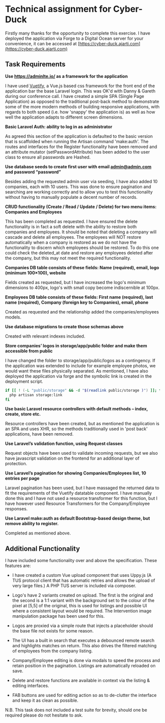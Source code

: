 # Technical assignment for Cyber-Duck

Firstly many thanks for the opportunity to complete this exercise. I have deployed the application via Forge to a Digital Ocean server for your convenience, it can be accessed at [https://cyber-duck.ajarti.com](https://cyber-duck.ajarti.com)

## Task Requirements

**Use https://adminlte.io/ as a framework for the application**

I have used [Vuetify](https://vuetifyjs.com/), a Vue.js based css framework for the front end of the application bar the base Laravel login. This was OK'd with Danny & Gareth during our conference call.
I have created a simple SPA (Single Page Application) as opposed to the traditional post-back method to demonstrate some of the more modern methods of building responsive applications, with regards to both speed (i.e. how 'snappy' the application is) as well as how well the application adapts to different screen dimensions.

**Basic Laravel Auth: ability to log in as administrator**

As agreed this section of the application is defaulted to the basic version that is scaffolded when running the Artisan command 'make:auth'.   The routes and interfaces for the Register functionality have been removed and an attribute mutator (setPasswordAttribute) has been added to the user class to ensure all passwords are Hashed.

**Use database seeds to create first user with email admin@admin.com and password “password”**

Besides adding the requested admin user via seeding, I have also added 10 companies, each with 10 users. This was done to ensure pagination and searching are working correctly and to allow you to test this functionality without having to manually populate a decent number of records.

**CRUD functionality (Create / Read / Update / Delete) for two menu items: Companies and
Employees**

This has been completed as requested. I have ensured the delete functionality is in fact a soft delete with the ability to restore both companies and employees. It should be noted that deleting a company will cascade and delete all employees. The employees will NOT restore automatically when a company is restored as we do not have the functionality to discern which employees should be restored. To do this one could check the deleted_at date and restore any employees deleted after the company, but this may not meet the required functionality.  

**Companies DB table consists of these fields: Name (required), email, logo (minimum 100×100), website**

Fields created as requested, but I have increased the logo's minimum dimensions to 400px, logo's with small copy become indiscernible at 100px.

**Employees DB table consists of these fields: First name (required), last name (required),
Company (foreign key to Companies), email, phone**

Created as requested and the relationship added the companies/employees models.

**Use database migrations to create those schemas above**

Created with relevant indexes included.


**Store companies’ logos in storage/app/public folder and make them accessible from public**

I have changed the folder to storage/app/public/logos as a contingency. If the application was extended to include for example employee photos, we would want these files physically separated.
As mentioned, I have also deployed the application via forge and the symbolic link is created in the deployment script.
```bash
if [[ ! (-L "public/storage" && -d "$(readlink public/storage )") ]]; then
  php artisan storage:link
fi
```

**Use basic Laravel resource controllers with default methods – index, create, store etc.**

Resource controllers have been created, but as mentioned the application is an SPA and uses XHR, so the methods traditionally used in 'post back' applications, have been removed.

**Use Laravel’s validation function, using Request classes**

Request objects have been used to validate incoming requests, but we also have javascript validation on the frontend for an additional layer of protection.

**Use Laravel’s pagination for showing Companies/Employees list, 10 entries per page**

Laravel pagination has been used, but I have massaged the returned data to fit the requirements of the Vuetify datatable component. I have manually done this and I have not used a resource transformer for this function, but I have however used Resource Transformers for the Company/Employee responses.

**Use Laravel make:auth as default Bootstrap-based design theme, but remove ability to register.**

Completed as mentioned above. 


## Additional Functionality

I have included some functionality over and above the specification. These features are:

* I have created a custom Vue upload component that uses Uppy.js (A TUS protocol client that has automatic retries and allows the upload of very large files.) A PHP TUS server is included via composer.

* Logo's have 2 variants created on upload. The first is the original and the second is a 1:1 variant with the background set to the colour of the pixel at [5,5] of the original, this is used for listings and possible UI where a consistent layout would be required. The Intervention image manipulation package has been used for this. 

* Logos are proxied via a simple route that injects a placeholder should the base file not exists for some reason.

* The UI has a built in search that executes a debounced remote search and highlights matches on return. This also drives the filtered matching of employees from the company listing.  

* Company/Employee editing is done via modals to speed the process and retain position in the pagination. Listings are automatically reloaded on save.

* Delete and restore functions are available in context via the listing & editing interfaces.

* FAB buttons are used for editing action so as to de-clutter the interface and keep it as clean as possible.

N.B. This task does not included a test suite for brevity, should one be required please do not hesitate to ask.
